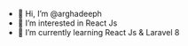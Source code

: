 - 👋 Hi, I’m @arghadeeph
- 👀 I’m interested in React Js
- 🌱 I’m currently learning React Js & Laravel 8


<!---
arghadeeph/arghadeeph is a ✨ special ✨ repository because its `README.md` (this file) appears on your GitHub profile.
You can click the Preview link to take a look at your changes.
--->
